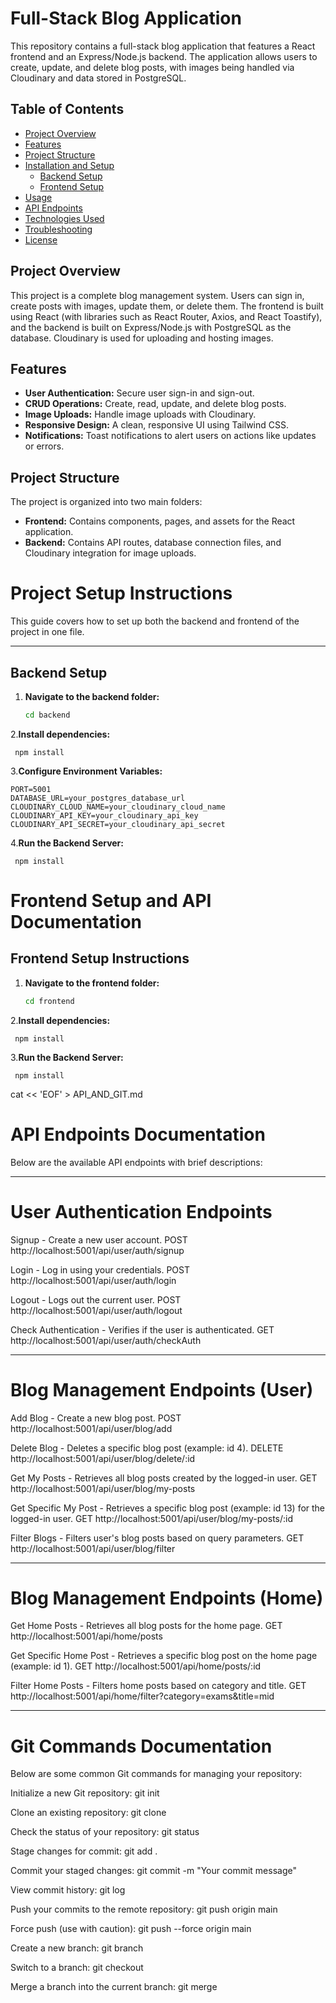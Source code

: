 # Full-Stack Blog Application

This repository contains a full-stack blog application that features a React frontend and an Express/Node.js backend. The application allows users to create, update, and delete blog posts, with images being handled via Cloudinary and data stored in PostgreSQL.

## Table of Contents
- [Project Overview](#project-overview)
- [Features](#features)
- [Project Structure](#project-structure)
- [Installation and Setup](#installation-and-setup)
  - [Backend Setup](#backend-setup)
  - [Frontend Setup](#frontend-setup)
- [Usage](#usage)
- [API Endpoints](#api-endpoints)
- [Technologies Used](#technologies-used)
- [Troubleshooting](#troubleshooting)
- [License](#license)

## Project Overview
This project is a complete blog management system. Users can sign in, create posts with images, update them, or delete them. The frontend is built using React (with libraries such as React Router, Axios, and React Toastify), and the backend is built on Express/Node.js with PostgreSQL as the database. Cloudinary is used for uploading and hosting images.

## Features
- **User Authentication:** Secure user sign-in and sign-out.
- **CRUD Operations:** Create, read, update, and delete blog posts.
- **Image Uploads:** Handle image uploads with Cloudinary.
- **Responsive Design:** A clean, responsive UI using Tailwind CSS.
- **Notifications:** Toast notifications to alert users on actions like updates or errors.

## Project Structure
The project is organized into two main folders:


- **Frontend:** Contains components, pages, and assets for the React application.
- **Backend:** Contains API routes, database connection files, and Cloudinary integration for image uploads.

# Project Setup Instructions

This guide covers how to set up both the backend and frontend of the project in one file.

---

## Backend Setup

1. **Navigate to the backend folder:**

   ```bash
   cd backend
2.**Install dependencies:**

   
     npm install 
3.**Configure Environment Variables:**

    PORT=5001
    DATABASE_URL=your_postgres_database_url
    CLOUDINARY_CLOUD_NAME=your_cloudinary_cloud_name
    CLOUDINARY_API_KEY=your_cloudinary_api_key
    CLOUDINARY_API_SECRET=your_cloudinary_api_secret

4.**Run the Backend Server:**

    
     npm install 
  
# Frontend Setup and API Documentation

## Frontend Setup Instructions

1. **Navigate to the frontend folder:**

   ```bash
   cd frontend
2.**Install dependencies:**

   
     npm install 

3.**Run the Backend Server:**

    
     npm install 
  


cat << 'EOF' > API_AND_GIT.md
# API Endpoints Documentation

Below are the available API endpoints with brief descriptions:

------------------------------------------------------------
# User Authentication Endpoints

Signup - Create a new user account.
POST http://localhost:5001/api/user/auth/signup

Login - Log in using your credentials.
POST http://localhost:5001/api/user/auth/login

Logout - Logs out the current user.
POST http://localhost:5001/api/user/auth/logout

Check Authentication - Verifies if the user is authenticated.
GET http://localhost:5001/api/user/auth/checkAuth

------------------------------------------------------------
# Blog Management Endpoints (User)

Add Blog - Create a new blog post.
POST http://localhost:5001/api/user/blog/add

Delete Blog - Deletes a specific blog post (example: id 4).
DELETE http://localhost:5001/api/user/blog/delete/:id

Get My Posts - Retrieves all blog posts created by the logged-in user.
GET http://localhost:5001/api/user/blog/my-posts

Get Specific My Post - Retrieves a specific blog post (example: id 13) for the logged-in user.
GET http://localhost:5001/api/user/blog/my-posts/:id

Filter Blogs - Filters user's blog posts based on query parameters.
GET http://localhost:5001/api/user/blog/filter

------------------------------------------------------------
# Blog Management Endpoints (Home)

Get Home Posts - Retrieves all blog posts for the home page.
GET http://localhost:5001/api/home/posts

Get Specific Home Post - Retrieves a specific blog post on the home page (example: id 1).
GET http://localhost:5001/api/home/posts/:id

Filter Home Posts - Filters home posts based on category and title.
GET http://localhost:5001/api/home/filter?category=exams&title=mid

------------------------------------------------------------

# Git Commands Documentation

Below are some common Git commands for managing your repository:

Initialize a new Git repository:
git init

Clone an existing repository:
git clone <repository-url>

Check the status of your repository:
git status

Stage changes for commit:
git add .

Commit your staged changes:
git commit -m "Your commit message"

View commit history:
git log

Push your commits to the remote repository:
git push origin main

Force push (use with caution):
git push --force origin main

Create a new branch:
git branch <branch-name>

Switch to a branch:
git checkout <branch-name>

Merge a branch into the current branch:
git merge <branch-name>




  


